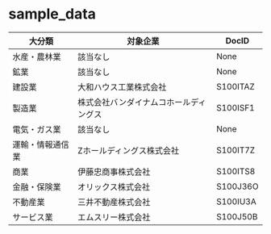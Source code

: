 # sample_data

| 大分類 | 対象企業 | DocID |
| --- | --- | --- |
| 水産・農林業 | 該当なし | None |
| 鉱業 | 該当なし | None |
| 建設業 | 大和ハウス工業株式会社 | S100ITAZ |
| 製造業 | 株式会社バンダイナムコホールディングス | S100ISF1 |
| 電気・ガス業 | 該当なし | None |
| 運輸・情報通信業 | Zホールディングス株式会社 | S100IT7Z |
| 商業 | 伊藤忠商事株式会社 | S100ITS8 |
| 金融・保険業 | オリックス株式会社 | S100J36O |
| 不動産業 | 三井不動産株式会社 | S100IU3A |
| サービス業 | エムスリー株式会社 | S100J50B |